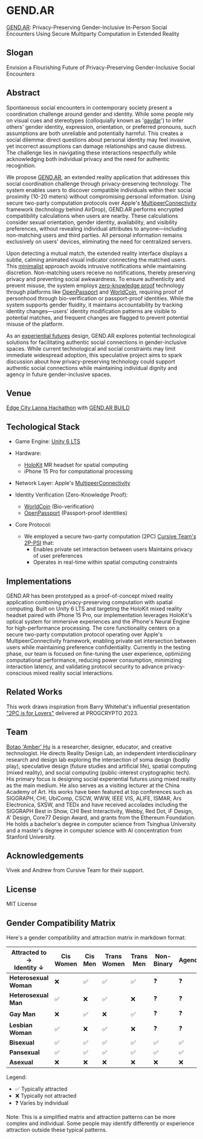 # GEND.AR
[GEND.AR](https://gend.ar): Privacy-Preserving Gender-Inclusive In-Person Social Encounters Using Secure Multiparty Computation in Extended Reality

## Slogan

Envision a Flourishing Future of Privacy-Preserving Gender-Inclusive Social Encounters

## Abstract

Spontaneous social encounters in contemporary society present a coordination challenge around gender and identity. While some people rely on visual cues and stereotypes (colloquially known as '[gaydar](https://en.wikipedia.org/wiki/Gaydar)') to infer others' gender identity, expression, orientation, or preferred pronouns, such assumptions are both unreliable and potentially harmful. This creates a social dilemma: direct questions about personal identity may feel invasive, yet incorrect assumptions can damage relationships and cause distress. The challenge lies in navigating these interactions respectfully while acknowledging both individual privacy and the need for authentic recognition.

We propose [GEND.AR](https://gend.ar), an extended reality application that addresses this social coordination challenge through privacy-preserving technology. The system enables users to discover compatible individuals within their social proximity (10-20 meters) without compromising personal information. Using secure two-party computation protocols over Apple's [MultipeerConnectivity](https://developer.apple.com/documentation/multipeerconnectivity) framework (technology behind AirDrop), GEND.AR performs encrypted compatibility calculations when users are nearby. These calculations consider sexual orientation, gender identity, availability, and visibility preferences, without revealing individual attributes to anyone—including non-matching users and third parties. All personal information remains exclusively on users' devices, eliminating the need for centralized servers.

Upon detecting a mutual match, the extended reality interface displays a subtle, calming animated visual indicator connecting the matched users. This [minimalist](https://en.wikipedia.org/wiki/Calm_technology) approach avoids intrusive notifications while maintaining discretion. Non-matching users receive no notifications, thereby preserving privacy and preventing social awkwardness. To ensure authenticity and prevent misuse, the system employs [zero-knowledge proof](https://en.wikipedia.org/wiki/Zero-knowledge_proof) technology through platforms like [OpenPassport](https://www.openpassport.app/) and [WorldCoin](https://world.org/), requiring proof of personhood through bio-verification or passport-proof identities. While the system supports gender fluidity, it maintains accountability by tracking identity changes—users' identity modification patterns are visible to potential matches, and frequent changes are flagged to prevent potential misuse of the platform.

As an [experiential futures](https://dl.designresearchsociety.org/drs-conference-papers/drs2024/researchpapers/359/) design, GEND.AR explores potential technological solutions for facilitating authentic social connections in gender-inclusive spaces. While current technological and social constraints may limit immediate widespread adoption, this speculative project aims to spark discussion about how privacy-preserving technology could support authentic social connections while maintaining individual dignity and agency in future gender-inclusive spaces. 



## Venue

[Edge City Lanna Hachathon](https://dorahacks.io/hackathon/edgecitylanna/) with [GEND.AR BUILD](https://dorahacks.io/buidl/18756) 


## Techological Stack 

* Game Engine: [Unity 6 LTS](https://unity.com/releases/unity-6-releases)
* Hardware:
  * [HoloKit](https://holokit.io) MR headset for spatial computing
  * iPhone 15 Pro for computational processing
* Network Layer: Apple's [MultipeerConnectivity](https://developer.apple.com/documentation/multipeerconnectivity)
* Identity Verification (Zero-Knowledge Proof): 
  * [WorldCoin](https://world.org/) (Bio-verification) 
  * [OpenPassport](https://www.openpassport.app/) (Passport-proof identities)

* Core Protocol: 
  * We employed a secure two-party computation (2PC) [Cursive Team's 2P-PSI](https://github.com/cursive-team/2P-PSI) that:
    * Enables private set interaction between users
Maintains privacy of user preferences
    * Operates in real-time within spatial computing constraints

## Implementations
GEND.AR has been prototyped as a proof-of-concept mixed reality application combining privacy-preserving computation with spatial computing. Built on Unity 6 LTS and targeting the HoloKit mixed reality headset paired with iPhone 15 Pro, our implementation leverages HoloKit's optical system for immersive experiences and the iPhone's Neural Engine for high-performance processing. The core functionality centers on a secure two-party computation protocol operating over Apple's MultipeerConnectivity framework, enabling private set intersection between users while maintaining preference confidentiality. Currently in the testing phase, our team is focused on fine-tuning the user experience, optimizing computational performance, reducing power consumption, minimizing interaction latency, and validating protocol security to advance privacy-conscious mixed reality social interactions.

## Related Works

This work draws inspiration from Barry Whitehat's influential presentation ["2PC is for Lovers"](https://www.youtube.com/watch?v=PzcDqegGoKI) delivered at PROGCRYPTO 2023.


## Team 

[Botao 'Amber' Hu](https://botao.hu) is a researcher, designer, educator, and creative technologist. He directs Reality Design Lab, an independent interdisciplinary research and design lab exploring the intersection of soma design (bodily play), speculative design (future studies and artificial life), spatial computing (mixed reality), and social computing (public-interest cryptographic tech). His primary focus is designing social experiential futures using mixed reality as the main medium. He also serves as a visiting lecturer at the China Academy of Art. His works have been featured at top conferences such as SIGGRAPH, CHI, UbiComp, CSCW, WWW, IEEE VIS, ALIFE, ISMAR, Ars Electronica, SXSW, and TEDx and have received accolades including the SIGGRAPH Best in Show, CHI Best Interactivity, Webby, Red Dot, iF Design, A' Design, Core77 Design Award, and grants from the Ethereum Foundation. He holds a bachelor's degree in computer science from Tsinghua University and a master's degree in computer science with AI concentration from Stanford University.


## Acknowledgements

Vivek and Andrew from Cursive Team for their support.

## License

MIT License


## Gender Compatibility Matrix

Here's a gender compatibility and attraction matrix in markdown format:

| Attracted to → <br>Identity ↓ | Cis Women | Cis Men | Trans Women | Trans Men | Non-Binary | Agender |
|------------------------------|------------|----------|-------------|-----------|------------|----------|
| **Heterosexual Woman**       | ❌         | ✅       | ✅          | ✅        | ❓         | ❓       |
| **Heterosexual Man**         | ✅         | ❌       | ✅          | ❌        | ❓         | ❓       |
| **Gay Man**                  | ❌         | ✅       | ❌          | ✅        | ❓         | ❓       |
| **Lesbian Woman**            | ✅         | ❌       | ✅          | ❌        | ❓         | ❓       |
| **Bisexual**                 | ✅         | ✅       | ✅          | ✅        | ✅         | ✅       |
| **Pansexual**               | ✅         | ✅       | ✅          | ✅        | ✅         | ✅       |
| **Asexual**                 | ❌         | ❌       | ❌          | ❌        | ❌         | ❌       |

Legend:
- ✅ Typically attracted
- ❌ Typically not attracted
- ❓ Varies by individual

Note: This is a simplified matrix and attraction patterns can be more complex and individual. Some people may identify differently or experience attraction outside these typical patterns.
